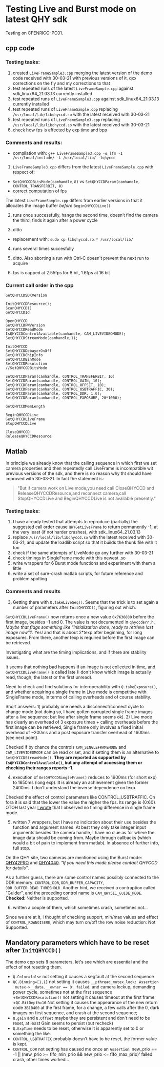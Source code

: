 # Testing Live and Burst mode on latest QHY sdk

Testing on CFENRICO-PC01.

## cpp code

### Testing tasks:

1. created `LiveFrameSample3.cpp` merging the latest version of the demo code received with 30-03-21
  with previous versions of it, qxx corrections on the fly and my corrections to that
2. test repeated runs of the latest `LiveFrameSample.cpp` against sdk_linux64_21.03.13 currently installed
3. test repeated runs of `LiveFrameSample3.cpp` against sdk_linux64_21.03.13 currently installed
4. test repeated runs of `LiveFrameSample.cpp` replacing `/usr/local/lib/libqhyccd.so` with the
   latest received with 30-03-21
5. test repeated runs of `LiveFrameSample3.cpp` replacing `/usr/local/lib/libqhyccd.so` with the
   latest received with 30-03-21
6. check how fps is affected by exp time and bpp

### Comments and results:

+ compilation with:
`g++ LiveFrameSample3.cpp -o lfm -I /usr/local/include/ -L /usr/local/lib/ -lqhyccd`

1) `LiveFrameSample3.cpp` differs from the latest `LiveFrameSample.cpp` with respect of:

+ `SetQHYCCDBitsMode(camhandle,8)` vs `SetQHYCCDParam(camhandle, CONTROL_TRANSFERBIT, 8)`
+ correct computation of fps

The latest `LiveFrameSample.cpp` differs from earlier versions in that it allocates the image buffer
  _before_ `BeginQHYCCDLive()`

2) runs once successfully, hangs the second time, doesn’t find the camera the third, finds it again after a power cycle

3) ditto

+ replacement with:
`sudo cp libqhyccd.so.* /usr/local/lib/`

4) runs several times succesfully

5) ditto. Also aborting a run with Ctrl-C doesn't prevent the next run to acquire

6) fps is capped at 2.55fps for 8 bit, 1.6fps at 16 bit

### Current call order in the cpp

```
GetQHYCCDSDKVersion

InitQHYCCDResource();
ScanQHYCCD()
GetQHYCCDId

OpenQHYCCD
GetQHYCCDFWVersion
SetQHYCCDReadMode
IsQHYCCDControlAvailable(camhandle, CAM_LIVEVIDEOMODE);
SetQHYCCDStreamMode(camhandle,1);

InitQHYCCD
SetQHYCCDDebayerOnOff
GetQHYCCDChipInfo
SetQHYCCDBinMode
SetQHYCCDResolution
//SetQHYCCDBitsMode

SetQHYCCDParam(camhandle, CONTROL_TRANSFERBIT, 16)
SetQHYCCDParam(camhandle, CONTROL_GAIN, 10);
SetQHYCCDParam(camhandle, CONTROL_OFFSET, 10);
SetQHYCCDParam(camhandle, CONTROL_USBTRAFFIC, 30);
SetQHYCCDParam(camhandle, CONTROL_DDR, 1.0);
SetQHYCCDParam(camhandle, CONTROL_EXPOSURE, 20*1000);

GetQHYCCDMemLength

BeginQHYCCDLive
GetQHYCCDLiveFrame
StopQHYCCDLive

CloseQHYCCD
ReleaseQHYCCDResource
```

## Matlab

In principle we already know that the calling sequence in which first we set camera properties and then
repeatedly call LiveFrame is incompatible wit previous versions of the sdk, and there is no reason why
tht should have improved with 30-03-21. In fact the statement is:

>    "But if camera work on Live mode,you need call CloseQHYCCD and ReleaseQHYCCDResource,and
>     reconnect camera,call    StopQHYCCDLive and BeginQHYCCDLive is not available presently."

### Testing tasks:

1. I have already tested that attempts to reproduce (partially) the suggested call order cause
  `QHYGetLiveFrame` to return permanently -1, at the very least (if not harder crashes), with
  sdk_linux64_21.03.13
2. replace `/usr/local/lib/libqhyccd.so` with the latest received with 30-03-21, and update
  the loadlib script so that it builds the thunk file with it too
3. check if the same attempts of LiveMode go any further with 30-03-21
4. check timings in SingleFrame mode with this newest .so
5. write wrappers for 6 Burst mode functions and experiment with them a little
6. write a set of sure-crash matlab scripts, for future reference and
   problem spotting

### Comments and results

3) Getting there with `Q.takeLiveSeq()`. Seems that the trick is to set again a number
  of parameters after `InitQHYCCD()`, figuring out which.

  `GetQHYCCDLiveFrame()` now returns once a new value `0x7636800` before the first image,
  besides -1 and 0. The value is not documented in `qhyccderr.h`. _Maybe that flags
  something like "initialization done, ready to retrieve last image now"?_. Yes!
  and that is about 2*texp after beginning, for long exposures. From there, another texp
  is required before the first image can be retrieved.

  Investigating what are the timing implications, and if there are stability issues.

  It seems that nothing bad happens if an image is not collected in time, and `GetQHYCCDLiveFrame()`
  is called late (I don't know which image is actually read, though, the latest or the first unread).

  Need to check and find solutions for
  interoperability with `Q.takeExposure()`, and whether acquiring a single frame in Live
  mode is competitive with SingleFrame mode, in terms of calling overheads and of course
  stability.

  Short answers: 1) probably one needs a disconnect/connect cycle to change mode (not
  doing so, I have gotten corrupted single frame images after a live sequence; but live
  after single frame seems ok). 2) Live mode has clearly an overhead of 3 exposure
  times + calling overheads before the first image can be retrieved, Single frame
  only involves a fixed initial overhead of ~200ms and a post exposure transfer overhead of 1600ms
  (see next point).

  Checked if by chance the controls `CAM_SINGLEFRAMEMODE` and `CAM_LIVEVIDEOMODE` can be
  read or set, and if setting them is an alternative to `SetQHYCCDStreamMode()`. **They are
  reported as supported by `IsQHYCCDControlAvailable()`, but any attempt of accessing
  them or checking their ranges reports -1**.

4) execution of `GetQHYCCDSingleFrame()` reduces to 1900ms (for short exp) to 1650ms (long exp).
   It is already an achievement given the former 2400ms. I don't understand the inverse 
   dependence on texp.

  Checked the effect of control parameters like CONTROL_USBTRAFFIC. On fora it is said that
  the lower the value the higher the fps. Its range is {0:60}. OTOH last year
  [I wrote](https://www.qhyccd.com/bbs/index.php?topic=7525.0) that I observed no timing
  difference in single frame mode.

5) written 7 wrappers, but I have no indication about their use besides the function and argument names.
   At best they only take integer input arguments besides the camera handle, I have no clue
   as for where the image data should be coming from. Maybe through callbacks (which would a bit
   of pain to implement from matlab). In absence of further info, full stop.

  On the QHY site, two cameras are mentioned using the Burst mode:
  [QHY42PRO](https://www.qhyccd.com/index.php?m=content&c=index&a=show&catid=30&id=236) and
  [QHY4040](https://www.qhyccd.com/index.php?m=content&c=index&a=show&catid=138&id=50&cut=3).
  _"If you need this mode please contact QHYCCD for details"_.

  As a further guess, there are some control names possibly connected to the DDR memory:
  `CONTROL_DDR`, `DDR_BUFFER_CAPACITY`, `DDR_BUFFER_READ_THRESHOLD`. Another hint,
  we received a contraption called "Guider", and the preceding control name is
   `CAM_QHY5II_GUIDE_MODE`. **Checked**: Neither is supported.

6) written a couple of them, which sometimes crash, sometimes not...

Since we are at it, I thought of checking support, min/max values and effect of `CONTROL_ROWNOISERE`,
which may turn on/off the row noise reduction: Not Supported.

## Mandatory parameters which have to be reset after `InitQHYCCD()`

The demo cpp sets 8 parameters, let's see which are essential and the effect of not resetting them.

+ `Q.Color=false` not setting it causes a segfault at the second sequence
+ `QC.Binning=[1,1]` not setting it causes
  `__pthread_mutex_lock: Assertion 'mutex->__data.__owner == 0' failed`. and camera lockup,
  demanding power cycle, sometimes not at the first sequence
+`SetQHYCCDResolution()` not setting it causes timeout at the first frame
+`QC.BitDepth=16` Not setting it causes the appearance of the new return code `3B1B400` at the first
 frame, for a change, a few calls after the 0, dark images on first sequence,
 and crash at the second sequence;
+ `Q.gain` and `Q.Offset` maybe they are persistent and don't need to be reset,
  at least Gain seems to persist (but recheck)
+ `Q.ExpTime` needs to be reset, otherwise it is apparently set to 0 or something the like.
+ `CONTROL_USBTRAFFIC` probably doesn't have to be reset, the former value is kept.
+ `CONTROL_DDR` not setting has caused me once an
  `Assertion `new_prio == -1 || (new_prio >= fifo_min_prio && new_prio <= fifo_max_prio)' failed`
  crash, other times worked...